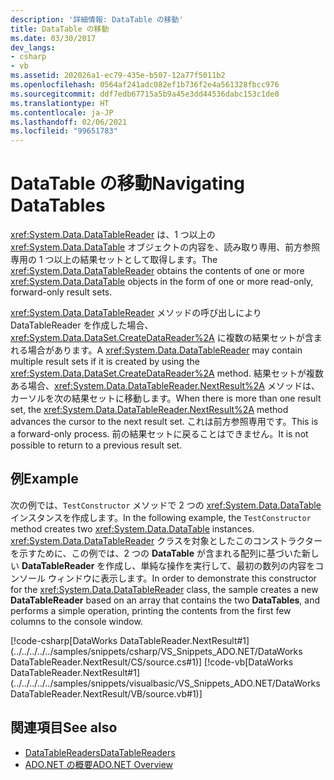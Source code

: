 ```yaml
---
description: '詳細情報: DataTable の移動'
title: DataTable の移動
ms.date: 03/30/2017
dev_langs:
- csharp
- vb
ms.assetid: 202026a1-ec79-435e-b507-12a77f5011b2
ms.openlocfilehash: 0564af241adc082ef1b736f2e4a561328fbcc976
ms.sourcegitcommit: ddf7edb67715a5b9a45e3dd44536dabc153c1de0
ms.translationtype: HT
ms.contentlocale: ja-JP
ms.lasthandoff: 02/06/2021
ms.locfileid: "99651783"
---
```

# <a name="navigating-datatables"></a><span data-ttu-id="a17be-103">DataTable の移動</span><span class="sxs-lookup"><span data-stu-id="a17be-103">Navigating DataTables</span></span>

<span data-ttu-id="a17be-104"><xref:System.Data.DataTableReader> は、1 つ以上の <xref:System.Data.DataTable> オブジェクトの内容を、読み取り専用、前方参照専用の 1 つ以上の結果セットとして取得します。</span><span class="sxs-lookup"><span data-stu-id="a17be-104">The <xref:System.Data.DataTableReader> obtains the contents of one or more <xref:System.Data.DataTable> objects in the form of one or more read-only, forward-only result sets.</span></span>  
  
 <span data-ttu-id="a17be-105"><xref:System.Data.DataTableReader> メソッドの呼び出しにより DataTableReader を作成した場合、<xref:System.Data.DataSet.CreateDataReader%2A> に複数の結果セットが含まれる場合があります。</span><span class="sxs-lookup"><span data-stu-id="a17be-105">A <xref:System.Data.DataTableReader> may contain multiple result sets if it is created by using the <xref:System.Data.DataSet.CreateDataReader%2A> method.</span></span> <span data-ttu-id="a17be-106">結果セットが複数ある場合、<xref:System.Data.DataTableReader.NextResult%2A> メソッドは、カーソルを次の結果セットに移動します。</span><span class="sxs-lookup"><span data-stu-id="a17be-106">When there is more than one result set, the <xref:System.Data.DataTableReader.NextResult%2A> method advances the cursor to the next result set.</span></span> <span data-ttu-id="a17be-107">これは前方参照専用です。</span><span class="sxs-lookup"><span data-stu-id="a17be-107">This is a forward-only process.</span></span> <span data-ttu-id="a17be-108">前の結果セットに戻ることはできません。</span><span class="sxs-lookup"><span data-stu-id="a17be-108">It is not possible to return to a previous result set.</span></span>  
  
## <a name="example"></a><span data-ttu-id="a17be-109">例</span><span class="sxs-lookup"><span data-stu-id="a17be-109">Example</span></span>  

 <span data-ttu-id="a17be-110">次の例では、`TestConstructor` メソッドで 2 つの <xref:System.Data.DataTable> インスタンスを作成します。</span><span class="sxs-lookup"><span data-stu-id="a17be-110">In the following example, the `TestConstructor` method creates two <xref:System.Data.DataTable> instances.</span></span> <span data-ttu-id="a17be-111"><xref:System.Data.DataTableReader> クラスを対象としたこのコンストラクターを示すために、この例では、2 つの **DataTable** が含まれる配列に基づいた新しい **DataTableReader** を作成し、単純な操作を実行して、最初の数列の内容をコンソール ウィンドウに表示します。</span><span class="sxs-lookup"><span data-stu-id="a17be-111">In order to demonstrate this constructor for the <xref:System.Data.DataTableReader> class, the sample creates a new **DataTableReader** based on an array that contains the two **DataTables**, and performs a simple operation, printing the contents from the first few columns to the console window.</span></span>  
  
 [!code-csharp[DataWorks DataTableReader.NextResult#1](../../../../../samples/snippets/csharp/VS_Snippets_ADO.NET/DataWorks DataTableReader.NextResult/CS/source.cs#1)]
 [!code-vb[DataWorks DataTableReader.NextResult#1](../../../../../samples/snippets/visualbasic/VS_Snippets_ADO.NET/DataWorks DataTableReader.NextResult/VB/source.vb#1)]  
  
## <a name="see-also"></a><span data-ttu-id="a17be-112">関連項目</span><span class="sxs-lookup"><span data-stu-id="a17be-112">See also</span></span>

- [<span data-ttu-id="a17be-113">DataTableReaders</span><span class="sxs-lookup"><span data-stu-id="a17be-113">DataTableReaders</span></span>](datatablereaders.md)
- [<span data-ttu-id="a17be-114">ADO.NET の概要</span><span class="sxs-lookup"><span data-stu-id="a17be-114">ADO.NET Overview</span></span>](../ado-net-overview.md)
